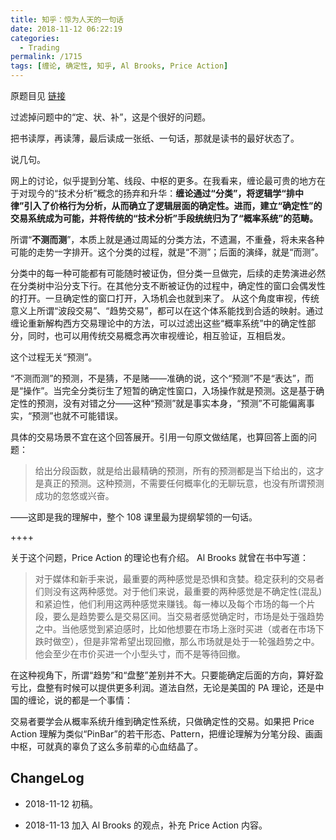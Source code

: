 ```yaml
---
title: 知乎：惊为人天的一句话
date: 2018-11-12 06:22:19
categories:
  - Trading
permalink: /1715
tags: [缠论, 确定性, 知乎, Al Brooks, Price Action]
---
```


原题目见 [链接](<https://www.zhihu.com/question/301642998>)

过滤掉问题中的“定、状、补”，这是个很好的问题。

把书读厚，再读薄，最后读成一张纸、一句话，那就是读书的最好状态了。

说几句。

网上的讨论，似乎提到分笔、线段、中枢的更多。在我看来，缠论最可贵的地方在于对现今的“技术分析”概念的扬弃和升华：**缠论通过“分类”，将逻辑学“排中律”引入了价格行为分析，从而确立了逻辑层面的确定性。进而，建立“确定性”的交易系统成为可能，并将传统的“技术分析”手段统统归为了“概率系统”的范畴。**

所谓“**不测而测**”，本质上就是通过周延的分类方法，不遗漏，不重叠，将未来各种可能的走势一字排开。这个分类的过程，就是“不测”；后面的演绎，就是“而测”。

分类中的每一种可能都有可能随时被证伪，但分类一旦做完，后续的走势演进必然在分类树中沿分支下行。在其他分支不断被证伪的过程中，确定性的窗口会偶发性的打开。一旦确定性的窗口打开，入场机会也就到来了。
从这个角度审视，传统意义上所谓“波段交易”、“趋势交易”，都可以在这个体系能找到合适的映射。通过缠论重新解构西方交易理论中的方法，可以过滤出这些“概率系统”中的确定性部分，同时，也可以用传统交易概念再次审视缠论，相互验证，互相启发。

这个过程无关“预测”。

“不测而测”的预测，不是猜，不是赌——准确的说，这个“预测”不是“表达”，而是“操作”。当完全分类衍生了短暂的确定性窗口，入场操作就是预测。这是基于确定性的预测，没有对错之分——这种“预测”就是事实本身，“预测”不可能偏离事实，“预测”也就不可能错误。

具体的交易场景不宜在这个回答展开。引用一句原文做结尾，也算回答上面的问题：

> 给出分段函数，就是给出最精确的预测，所有的预测都是当下给出的，这才是真正的预测。这种预测，不需要任何概率化的无聊玩意，也没有所谓预测成功的忽悠或兴奋。

——这即是我的理解中，整个 108 课里最为提纲挈领的一句话。

++++

关于这个问题，Price Action 的理论也有介绍。 Al Brooks 就曾在书中写道：

>  对于媒体和新手来说，最重要的两种感觉是恐惧和贪婪。稳定获利的交易者们则没有这两种感觉。对于他们来说，最重要的两种感觉是不确定性(混乱)和紧迫性，他们利用这两种感觉来赚钱。每一棒以及每个市场的每一个片段，要么是趋势要么是交易区间。当交易者感觉确定时，市场是处于强趋势之中。当他感觉到紧迫感时，比如他想要在市场上涨时买进（或者在市场下跌时做空），但是非常希望出现回撤，那么市场就是处于一轮强趋势之中。他会至少在市价买进一个小型头寸，而不是等待回撤。

在这种视角下，所谓“趋势”和“盘整”差别并不大。只要能确定后面的方向，算好盈亏比，盘整有时候可以提供更多利润。道法自然，无论是美国的 PA 理论，还是中国的缠论，说的都是一个事情：

交易者要学会从概率系统升维到确定性系统，只做确定性的交易。如果把 Price Action 理解为类似“PinBar”的若干形态、Pattern，把缠论理解为分笔分段、画画中枢，可就真的辜负了这么多前辈的心血结晶了。

## ChangeLog

- 2018-11-12 初稿。

- 2018-11-13 加入 Al Brooks 的观点，补充 Price Action 内容。